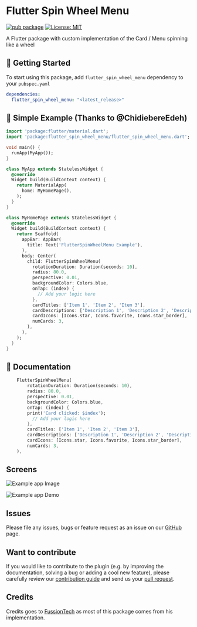 # Flutter Spin Wheel Menu

[![pub package](https://img.shields.io/pub/v/flutter_zoom_drawer.svg)](https://pub.dev/packages/flutter_spin_wheel_menu) [![License: MIT](https://img.shields.io/badge/License-MIT-yellow.svg)](https://opensource.org/licenses/MIT)

A Flutter package with custom implementation of the Card / Menu spinning like a wheel

## 🌟 Getting Started

To start using this package, add `flutter_spin_wheel_menu` dependency to your `pubspec.yaml`

```yaml
dependencies:
  flutter_spin_wheel_menu: "<latest_release>"
```

## 📌 Simple Example (Thanks to @ChidiebereEdeh)

```dart
import 'package:flutter/material.dart';
import 'package:flutter_spin_wheel_menu/flutter_spin_wheel_menu.dart';

void main() {
  runApp(MyApp());
}

class MyApp extends StatelessWidget {
  @override
  Widget build(BuildContext context) {
    return MaterialApp(
      home: MyHomePage(),
    );
  }
}

class MyHomePage extends StatelessWidget {
  @override
  Widget build(BuildContext context) {
    return Scaffold(
      appBar: AppBar(
        title: Text('FlutterSpinWheelMenu Example'),
      ),
      body: Center(
        child: FlutterSpinWheelMenu(
          rotationDuration: Duration(seconds: 10),
          radius: 80.0,
          perspective: 0.01,
          backgroundColor: Colors.blue,
          onTap: (index) {
            // Add your logic here
          },
          cardTitles: ['Item 1', 'Item 2', 'Item 3'],
          cardDescriptions: ['Description 1', 'Description 2', 'Description 3'],
          cardIcons: [Icons.star, Icons.favorite, Icons.star_border],
          numCards: 3,
        ),
      ),
    );
  }
}

```

## 📝 Documentation

```dart
    FlutterSpinWheelMenu(
        rotationDuration: Duration(seconds: 10),
        radius: 80.0,
        perspective: 0.01,
        backgroundColor: Colors.blue,
        onTap: (index) {
        print('Card clicked: $index');
          // Add your logic here
        },
        cardTitles: ['Item 1', 'Item 2', 'Item 3'],
        cardDescriptions: ['Description 1', 'Description 2', 'Description 3'],
        cardIcons: [Icons.star, Icons.favorite, Icons.star_border],
        numCards: 3,
    ),
```

## Screens

![Example app Image](https://drive.google.com/file/d/1JYM_rl9qmK_cuHMb8-ZKZy_Bm2egUjSm/view)

![Example app Demo](https://drive.google.com/file/d/1JZZJm-0KnGwxNWMdcm-gAn_irP_7piDQ/view)


## Issues

Please file any issues, bugs or feature request as an issue on our [GitHub](https://github.com/medyas/flutter_spin_wheel_menu/issues) page.

## Want to contribute

If you would like to contribute to the plugin (e.g. by improving the documentation, solving a bug or adding a cool new feature), please carefully review our [contribution guide](CONTRIBUTING.md) and send us your [pull request](https://github.com/fussion-integrator/flutter_spin_wheel_menu/pulls).

## Credits

Credits goes to [FussionTech](https://github.com/fussion-integrator) as most of this package comes from his implementation.
